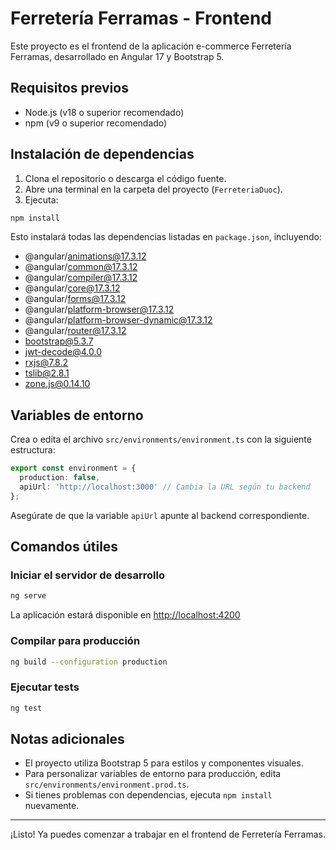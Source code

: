 # Ferretería Ferramas - Frontend

Este proyecto es el frontend de la aplicación e-commerce Ferretería Ferramas, desarrollado en Angular 17 y Bootstrap 5.

## Requisitos previos

- Node.js (v18 o superior recomendado)
- npm (v9 o superior recomendado)

## Instalación de dependencias

1. Clona el repositorio o descarga el código fuente.
2. Abre una terminal en la carpeta del proyecto (`FerreteriaDuoc`).
3. Ejecuta:

```bash
npm install
```

Esto instalará todas las dependencias listadas en `package.json`, incluyendo:

- @angular/animations@17.3.12
- @angular/common@17.3.12
- @angular/compiler@17.3.12
- @angular/core@17.3.12
- @angular/forms@17.3.12
- @angular/platform-browser@17.3.12
- @angular/platform-browser-dynamic@17.3.12
- @angular/router@17.3.12
- bootstrap@5.3.7
- jwt-decode@4.0.0
- rxjs@7.8.2
- tslib@2.8.1
- zone.js@0.14.10

## Variables de entorno

Crea o edita el archivo `src/environments/environment.ts` con la siguiente estructura:

```typescript
export const environment = {
  production: false,
  apiUrl: 'http://localhost:3000' // Cambia la URL según tu backend
};
```

Asegúrate de que la variable `apiUrl` apunte al backend correspondiente.

## Comandos útiles

### Iniciar el servidor de desarrollo

```bash
ng serve
```

La aplicación estará disponible en [http://localhost:4200](http://localhost:4200)

### Compilar para producción

```bash
ng build --configuration production
```

### Ejecutar tests

```bash
ng test
```

## Notas adicionales

- El proyecto utiliza Bootstrap 5 para estilos y componentes visuales.
- Para personalizar variables de entorno para producción, edita `src/environments/environment.prod.ts`.
- Si tienes problemas con dependencias, ejecuta `npm install` nuevamente.

---

¡Listo! Ya puedes comenzar a trabajar en el frontend de Ferretería Ferramas.
